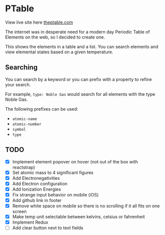 # PTable

View live site here [theptable.com](http://theptable.com)

The internet was in desperate need for a modern day Periodic Table of Elements on the web, so I decided to create one.

This shows the elements in a table and a list. You can search elements and view elemental states based on a given temperature.

## Searching

You can search by a keyword or you can prefix with a property to refine your search.

For example, `type: Noble Gas` would search for all elements with the type Noble Gas.

The following prefixes can be used:

* `atomic-name`
* `atomic-number`
* `symbol`
* `type`

## TODO

* [x] Implement element popover on hover (not out of the box with reactstrap)
* [x] Set atomic mass to 4 significant figures
* [x] Add Electronegativities
* [x] Add Electron configuration
* [x] Add Ionization Energies
* [x] Fix strange input behavior on mobile (iOS)
* [x] Add github link in footer
* [x] Remove white space on mobile so there is no scrolling if it all fits on one screen
* [x] Make temp unit selectable between kelvins, celsius or fahrenheit
* [x] Implement Redux
* [ ] Add clear button next to text fields

